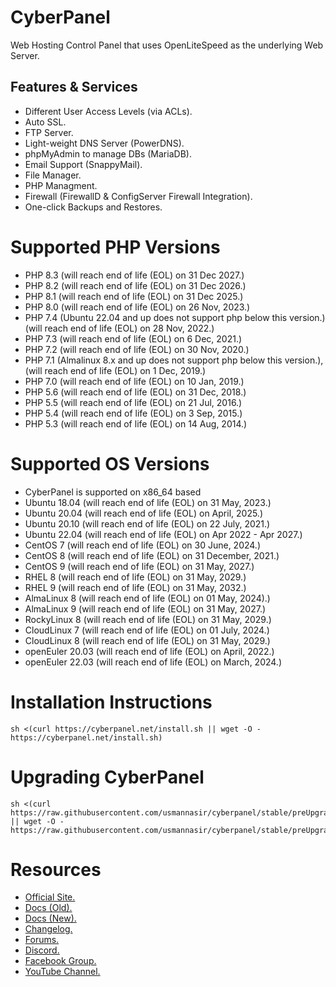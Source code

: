 # CyberPanel

Web Hosting Control Panel that uses OpenLiteSpeed as the underlying Web Server.

## Features & Services

* Different User Access Levels (via ACLs).
* Auto SSL.
* FTP Server.
* Light-weight DNS Server (PowerDNS).
* phpMyAdmin to manage DBs (MariaDB).
* Email Support (SnappyMail).
* File Manager.
* PHP Managment.
* Firewall (FirewallD & ConfigServer Firewall Integration).
* One-click Backups and Restores.

# Supported PHP Versions

* PHP 8.3 (will reach end of life (EOL) on 31 Dec 2027.)
* PHP 8.2 (will reach end of life (EOL) on 31 Dec 2026.)
* PHP 8.1 (will reach end of life (EOL) on 31 Dec 2025.)
* PHP 8.0 (will reach end of life (EOL) on 26 Nov, 2023.)
* PHP 7.4 (Ubuntu 22.04 and up does not support php below this version.) (will reach end of life (EOL) on 28 Nov, 2022.)
* PHP 7.3 (will reach end of life (EOL) on 6 Dec, 2021.)
* PHP 7.2 (will reach end of life (EOL) on 30 Nov, 2020.)
* PHP 7.1 (Almalinux 8.x and up does not support php below this version.),(will reach end of life (EOL) on 1 Dec, 2019.)
* PHP 7.0 (will reach end of life (EOL) on 10 Jan, 2019.)
* PHP 5.6 (will reach end of life (EOL) on 31 Dec, 2018.)
* PHP 5.5 (will reach end of life (EOL) on 21 Jul, 2016.)
* PHP 5.4 (will reach end of life (EOL) on 3 Sep, 2015.)
* PHP 5.3 (will reach end of life (EOL) on 14 Aug, 2014.)

# Supported OS Versions

* CyberPanel is supported on x86_64 based
* Ubuntu 18.04 (will reach end of life (EOL) on 31 May, 2023.)
* Ubuntu 20.04 (will reach end of life (EOL) on April, 2025.)
* Ubuntu 20.10 (will reach end of life (EOL) on 22 July, 2021.)
* Ubuntu 22.04 (will reach end of life (EOL) on Apr 2022 - Apr 2027.)
* CentOS 7 (will reach end of life (EOL) on 30 June, 2024.)
* CentOS 8 (will reach end of life (EOL) on 31 December, 2021.)
* CentOS 9 (will reach end of life (EOL) on 31 May, 2027.)
* RHEL 8 (will reach end of life (EOL) on 31 May, 2029.)
* RHEL 9 (will reach end of life (EOL) on 31 May, 2032.)
* AlmaLinux 8 (will reach end of life (EOL) on 01 May, 2024).)
* AlmaLinux 9 (will reach end of life (EOL) on 31 May, 2027.)
* RockyLinux 8 (will reach end of life (EOL) on 31 May, 2029.)
* CloudLinux 7 (will reach end of life (EOL) on 01 July, 2024.)
* CloudLinux 8 (will reach end of life (EOL) on 31 May, 2029.)
* openEuler 20.03 (will reach end of life (EOL) on April, 2022.)
* openEuler 22.03 (will reach end of life (EOL) on March, 2024.)

# Installation Instructions

```
sh <(curl https://cyberpanel.net/install.sh || wget -O - https://cyberpanel.net/install.sh)
```

# Upgrading CyberPanel

```
sh <(curl https://raw.githubusercontent.com/usmannasir/cyberpanel/stable/preUpgrade.sh || wget -O - https://raw.githubusercontent.com/usmannasir/cyberpanel/stable/preUpgrade.sh)
```

# Resources

* [Official Site.](https://cyberpanel.net)
* [Docs (Old).](https://docs.cyberpanel.net)
* [Docs (New).](https://community.cyberpanel.net/docs)
* [Changelog.](https://community.cyberpanel.net/t/change-logs/161)
* [Forums.](https://community.cyberpanel.net)
* [Discord.](https://discord.gg/g8k8Db3)
* [Facebook Group.](https://www.facebook.com/groups/cyberpanel)
* [YouTube Channel.](https://www.youtube.com/@Cyber-Panel)